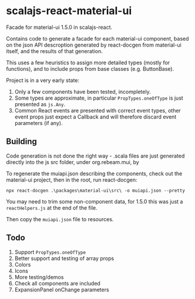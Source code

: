 # scalajs-react-material-ui

Facade for material-ui 1.5.0 in scalajs-react.

Contains code to generate a facade for each material-ui component, based on the json API descroption generated by react-docgen from material-ui itself, and the results of that generation.

This uses a few heuristics to assign more detailed types (mostly for functions), and to include props from base classes (e.g. ButtonBase).

Project is in a very early state:

1. Only a few components have been tested, incompletely.
2. Some types are approximate, in particular `PropTypes.oneOfType` is just presented as `js.Any`.
3. Common React events are presented with correct event types, other event props just expect a Callback and will therefore discard event parameters (if any).

## Building

Code generation is not done the right way - .scala files are just generated directly into the js src folder, under org.rebeam.mui, by 

To regenerate the muiapi.json describing the components, check out the material-ui project, then in the root, run react-docgen:
```
npx react-docgen .\packages\material-ui\src\ -o muiapi.json --pretty
```

You may need to trim some non-component data, for 1.5.0 this was just a `reactHelpers.js` at the end of the file.

Then copy the `muiapi.json` file to resources. 

## Todo

1. Support `PropTypes.oneOfType`
2. Better support and testing of array props
3. Colors
4. Icons
5. More testing/demos
6. Check all components are included
7. ExpansionPanel onChange parameters